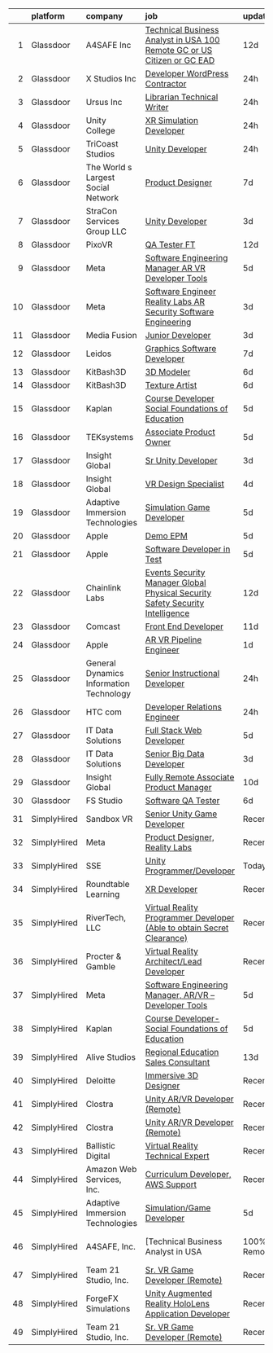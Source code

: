 

|    | platform    | company                                 | job                                                                                                                                                                                                                                                                                                                                                                                                                                                                                                                                                                                                                                                                                                                                                                                                                                                                                                                                                                                                                                                                                                                                                                                                                                                                                                                                                                                                                                                                                                       | update_time   | location           |
|---:|:------------|:----------------------------------------|:----------------------------------------------------------------------------------------------------------------------------------------------------------------------------------------------------------------------------------------------------------------------------------------------------------------------------------------------------------------------------------------------------------------------------------------------------------------------------------------------------------------------------------------------------------------------------------------------------------------------------------------------------------------------------------------------------------------------------------------------------------------------------------------------------------------------------------------------------------------------------------------------------------------------------------------------------------------------------------------------------------------------------------------------------------------------------------------------------------------------------------------------------------------------------------------------------------------------------------------------------------------------------------------------------------------------------------------------------------------------------------------------------------------------------------------------------------------------------------------------------------|:--------------|:-------------------|
|  1 | Glassdoor   | A4SAFE  Inc                             | [Technical Business Analyst in USA  100  Remote   GC or US Citizen or GC EAD](https://www.glassdoor.com/partner/jobListing.htm?pos=102&ao=1110586&s=58&guid=000001825d513a80ae38a354d2d9fbc8&src=GD_JOB_AD&t=SR&vt=w&ea=1&cs=1_6d767f30&cb=1659422981188&jobListingId=1008017367804&cpc=1160948BCBA38B5B&jrtk=3-0-1g9el2elqj4jf801-1g9el2em9g4ds800-4e729734204b6929--6NYlbfkN0Bzkuy17zoNwKMVjyusHhR7JNYo3SmelKzW8jp1Pa4Tk0S1mKZ-8FqdwqqGS5QzOSmhHWc95M_u__2mHa1wEqPq6uyFGQ2tA70JR41NEDhxdp4vo29-oZjl3DtDidIlmjefDTGDaHjY37ZOjWM5d30Ov0BLUL7i7906JPhEPHnMAkIERW1iyXZ5_1qtk24qwO6cE7fjVis2UApe_rHI2LryfXchbJlot1FslrbOZ1MtNN7t4gj_q0UFUHEXUcxwi6rv7n8qhIa1IOhxHGoiQLc_NQq4Q1BJRx2hcg5MGkI11hRaQiT5sZWfCXsIAD1XTCZskOCBD8_1No2mhEoRLSjWKeRTQ5_Z_GAFBGIAou8JeyIjyVRU0IFBtta1n9RJYiW1c_8eZpxI4STMLxBKP4BIkyK1cILgGNy_TcKv_sbhExZctvU1YB2g4UGCV7VT7_gzRkSp_kSY45c3p5bU4PaCX5RHbxCxbCgObyjQc6DRRUtkM7aI41IGaT1OTsaCH6BCVU8pqpdt8CVa4k_JjwhMvaHp-sItJE7hRff67anSOCAbYUbdeWT25hnIFhzgX68%3D)                                                                                                                                                                                                                                                                                                                                                                                                                                                                                                                      | 12d           | Remote             |
|  2 | Glassdoor   | X Studios  Inc                          | [Developer  WordPress  Contractor ](https://www.glassdoor.com/partner/jobListing.htm?pos=122&ao=1136043&s=58&guid=000001825d513a80ae38a354d2d9fbc8&src=GD_JOB_AD&t=SR&vt=w&ea=1&cs=1_72418a79&cb=1659422981194&jobListingId=1008045903419&jrtk=3-0-1g9el2elqj4jf801-1g9el2em9g4ds800-8bc794bbb0748584-)                                                                                                                                                                                                                                                                                                                                                                                                                                                                                                                                                                                                                                                                                                                                                                                                                                                                                                                                                                                                                                                                                                                                                                                                   | 24h           | Winter Park, FL    |
|  3 | Glassdoor   | Ursus  Inc                              | [Librarian Technical Writer](https://www.glassdoor.com/partner/jobListing.htm?pos=112&ao=1110586&s=58&guid=000001825d513a80ae38a354d2d9fbc8&src=GD_JOB_AD&t=SR&vt=w&ea=1&cs=1_ae5a9184&cb=1659422981189&jobListingId=1008044944407&cpc=334ABAF5D42DC775&jrtk=3-0-1g9el2elqj4jf801-1g9el2em9g4ds800-83b452aef06402e8--6NYlbfkN0CT8vBT9H5mqECx2dfLV_FONLPDKpIRssxVwtj05Tmm4rA5I0VNOPdM1oYsK66ov5qAZ0xrrCKxr-PSiKeqDuZZ3fzv2awHhKXwIjf3CPGqpOjp7zpg4qVC67oIrdNguA182wCncavh2A1WgxcWBEEM8SyEVxXe4uuy3GtF5hWFDyO5ryBBc4ErL3xR6haq7qhkqcqrWbSOcpSp-lQY5wMiuCoDixKrPstGn5sAjpZlwW0g3hb_odD-SmGiUGXaPsnYhezhSJPV0hyp7d1s9X-rF2-ZnR8WxHbvHFF2ThdM7wrkLHe98S8pfQqiWF3TnjcH-2idVD1qmZb0gkswqWu9gv8xqgzVGbb-z7kwtOUJQH04zjPgU5fPSfLNqn_pSuewbXvM-o03sBhwQCDBLGD2AEvKBQcxdP_4NRQ_7OpaRe7OpjMd17sgvRmnKrEFGD-rUtU3V0k--tscVr9OFgLOPqQ2TXUhCSp8omihRuYsJU2kg9GxmpGf3FIZnUJmlSOWuGzCJzjTReVgT83stBRi00RjYr0aP7leaGmG8q5OlJgdq1Z1dj7K05hHDo__OHX6r1INVMm8FuR2fuCdK4Cd-Yoqr8ge92hRP5LV6EbnizZF6FU2X6ouo0P-yDJ00INskUrHrAxFsnrzHjEGB8PUoAuSYx9b4Z3BqPbfDfmOdJ0VLJDAXJ36_1KdgwMF3TP10xsAgW-BDfIESShkPBpVwhezdn7BI4YR8Yb2VPFrGKG-nrE27_OyB-h_iZBqK-e9uZDKvEzZd4KElhuVbwN7ZoVmMoRG-nP9Q6Cw1oyNi29uv6MyrcnCyatrJZe92vfUCR4Fp4R7M5pgVGCBOawDxmU6XArYPFW4Nd1hDkLL0Ihg-xK-46Tqa1hwybF0J5JVTEpR4IklwUQJ9malPYSAFJXeZ_izZhM0RI_engvrK30mhKTe_9FQbRCSj_PwhuIt060D8jbCyjbo46UpsLV3s3FQVi2wqyR1CLacLPG8BYsTleeVPss1AREc2z5hGas%3D)                                                                                                       | 24h           | Redmond, WA        |
|  4 | Glassdoor   | Unity College                           | [XR Simulation Developer](https://www.glassdoor.com/partner/jobListing.htm?pos=130&ao=1136043&s=58&guid=000001825d513a80ae38a354d2d9fbc8&src=GD_JOB_AD&t=SR&vt=w&cs=1_297b4c2c&cb=1659422981195&jobListingId=1008045170781&jrtk=3-0-1g9el2elqj4jf801-1g9el2em9g4ds800-7e8d932c473e18f5-)                                                                                                                                                                                                                                                                                                                                                                                                                                                                                                                                                                                                                                                                                                                                                                                                                                                                                                                                                                                                                                                                                                                                                                                                                  | 24h           | New Gloucester, ME |
|  5 | Glassdoor   | TriCoast Studios                        | [Unity Developer](https://www.glassdoor.com/partner/jobListing.htm?pos=101&ao=1110586&s=58&guid=000001825d513a80ae38a354d2d9fbc8&src=GD_JOB_AD&t=SR&vt=w&ea=1&cs=1_89cef727&cb=1659422981188&jobListingId=1008045377097&cpc=C19BE7EA145E205E&jrtk=3-0-1g9el2elqj4jf801-1g9el2em9g4ds800-d1f9ce74ba5d6ae6--6NYlbfkN0C-v_v8Df6QEx-0KfC6ubbCSEAcD-3k69Ud1N9sqWpk4oaUEBIQcnypH-ZQoYQAWSwtQzaQ4APFVx8IMv68zsYh-Vq9Bw8-WTCByPmkGg6-0kz9zmCF9WP0j7w_Bj6c1BwGhna_7aQ6xU5Oo2_kkoppP_lT4uVGQYv36qCKjzMSjXGVint0sGpbpNklweBsNYkTQh0sw8C6-kWlcw__9TPftPK6gJ_o4JU-tIjGMFcrtRakkb76M_ZBsEDVJMTGOjEKvS5X_psTcJB1IuvUj3fLhJcjQjFANYbWgtyAAn3dS5zO8Dj5i_cCzgrgKa9ijAYtw2jJVReLEi4GmCKGs0PTN6KIoE4BU_ysvxZL0Nj_TJafqj14K3iE0vq_4Nleav4WTCBIs7fNJhdkjRZ2J4zdPom2AqkomxH26ap9OlWwG-Necu8_ItPUC37vikIXjzWvX8mVJQ25Q8JnfToJgCtrRGmUAo2hJcnRwvd0xAxlUQUYkieelyzsa0VOzxSXwrc%3D)                                                                                                                                                                                                                                                                                                                                                                                                                                                                                                                                                                                                                                                  | 24h           | Westminster, CA    |
|  6 | Glassdoor   | The World s Largest Social Network      | [Product Designer](https://www.glassdoor.com/partner/jobListing.htm?pos=110&ao=1110586&s=58&guid=000001825d513a80ae38a354d2d9fbc8&src=GD_JOB_AD&t=SR&vt=w&ea=1&cs=1_82dbc6aa&cb=1659422981189&jobListingId=1008029344286&cpc=451933188B21919D&jrtk=3-0-1g9el2elqj4jf801-1g9el2em9g4ds800-9038949e2b442817--6NYlbfkN0DSgjPPcnEdvoK3uuxfISLALE6pB1FR7YSHOr_tSg5_QGIhoz_2VqUepdcKLBLI_zT0NNf9qMDHy8U3JDrQpA59ZuLrOf4dCOabAlPdJThbn0idJRgoi3nAMvGzuK-IiTumMQNc6q0RpHt-2PUkvL5rFLaB3SvVYMJY5UWoLVAIzs_H03jbNn14Uq-vchMI2LBuwy-C8n_4JXX7v2RxIxIPpfuz1ogLmiyGcYGuUgZ_AXDXwgZTDKwMmah077hEDaTmRdWwsctzQTfniU5L0V9UOyzI0QauC_InnG1pf4uDe2xe5Brz15scFuhHmMIpNjtXflGGQFpYZ-j6GBrGSCYuFad2ypceN7WhaEKQlKAhSWWXg5_m6FEs4V4uE7HhthSBzoCfrvy-haLO-sCk3N7BBDVHjV7De9hKsyVo8Ze_f80s40V5wJbW0BQw8WRiOwL3i3TS7r9-RoFfN2Qz9WlZXKMTdIFAV69Lkru53D-_fJsDFkzCU2N7A8ICZynsUTxt0lCbp_YXDsoLj4XlJ2jx-yA4SzHmtNG5NotJMFm_KJFnBKr7PKPy38-WmFvws1-ZfMXEabSQDXO3fhpbVVB5)                                                                                                                                                                                                                                                                                                                                                                                                                                                                                                                                                               | 7d            | New York, NY       |
|  7 | Glassdoor   | StraCon Services Group  LLC             | [Unity Developer](https://www.glassdoor.com/partner/jobListing.htm?pos=128&ao=1136043&s=58&guid=000001825d513a80ae38a354d2d9fbc8&src=GD_JOB_AD&t=SR&vt=w&ea=1&cs=1_000b4439&cb=1659422981195&jobListingId=1008038469136&jrtk=3-0-1g9el2elqj4jf801-1g9el2em9g4ds800-7134acc55a798616-)                                                                                                                                                                                                                                                                                                                                                                                                                                                                                                                                                                                                                                                                                                                                                                                                                                                                                                                                                                                                                                                                                                                                                                                                                     | 3d            | Orlando, FL        |
|  8 | Glassdoor   | PixoVR                                  | [QA Tester  FT ](https://www.glassdoor.com/partner/jobListing.htm?pos=121&ao=1136043&s=58&guid=000001825d513a80ae38a354d2d9fbc8&src=GD_JOB_AD&t=SR&vt=w&ea=1&cs=1_a09b0d53&cb=1659422981190&jobListingId=1008017269943&jrtk=3-0-1g9el2elqj4jf801-1g9el2em9g4ds800-5dcf3cc7dc0a290a-)                                                                                                                                                                                                                                                                                                                                                                                                                                                                                                                                                                                                                                                                                                                                                                                                                                                                                                                                                                                                                                                                                                                                                                                                                      | 12d           | Remote             |
|  9 | Glassdoor   | Meta                                    | [Software Engineering Manager  AR VR   Developer Tools](https://www.glassdoor.com/partner/jobListing.htm?pos=105&ao=1110586&s=58&guid=000001825d513a80ae38a354d2d9fbc8&src=GD_JOB_AD&t=SR&vt=w&cs=1_104927b6&cb=1659422981188&jobListingId=1008033314231&cpc=56C4EA4A1A191A49&jrtk=3-0-1g9el2elqj4jf801-1g9el2em9g4ds800-2b621683bd873ed9--6NYlbfkN0DYl4UJW4r1Vl7FEn6T9F-rD9lpC-0oMJVSiWjK_MGUd8e8cHXcpv6KPyjLHZEfqkU7WcSZuXbmZfIUhhQ_HFC5L9AvTXuL3VHBavrUq3c4Mw-5YietqrUjyiCjTMKXU0rAyjymil50WMpzrjIuTkp2EReeXYNeQBhc0YOnDi-DVMWBl_Z0NF7SoX3QJwYOsgiK4dk__AXSgLB8JYaxc_1yzAJ0vSa54Z5clvJ-0Y-1XyMMbZmhLTToUXY701uErE0qnYXnAXKoxsIEc92Ac9my-9wVaMyShMFIPXICczuAgOaljgU4wwtyTnrxYDteh8K_hbFgNNbJs1clzLTuOccblN-rdXXsXkR_ZuqDyoHtmski7Wvm5O1-lqlhPRBmuHkbQn1zJiid6BI0_p1mVo7I6krLNDGLPsRTdmUsUlamtC3MkK6V_MLNIi9_h5bRL0M6esd6onbZYTehTVPtEWgxJCsNWrVr7YiuaLF3grBz6WiOxood_T1Q971JVajpNEla9RJDcRatQqoa9NAXCOjF38fIxnwbu9PF1a5bITrQpmyPQgaHb3LwcViImzWCUW-NLKqI96c9S5S7UUyG6PHIfbGGr6XHqGk8jYsB-D4A5z_WMSsQGtiNuAgv2C_tBZanfRrM8_v42OKZQujSPsBTe3MREAq74mIH04Avji5afFdJCWY3YihzRnNrCHIejM-d7m2ULE-XJ_zRlYbLGhm77l_9oILt6CW-Uv6AE1uxGiekm-npf8tMqqJMmjs-nb8SmkT_N8Lh5UToHPfcl6Ir_vc75fleAoKGD6nXQQaTBsmyfZ1yH4nJzOiDVGduhKxik4644UjL2xNJfWacFI4_clrvKI6fn2A8vf6mbNhBZzu4-xUOyJDs_Ic7LytPp7UHcV8l1gUWqPRYfBAEDnl9mk9HlIH_3DpRpFUPduF23q0h-EYCvBOaLV6teg1BrjXaehCfVK80rerrP4YV83veqdyuLFiM3c-JixhoGfcXT8jvPMLq_JN9PmBjhm1PpnaIqUy84ulVPxhQgULp1A0PQcgYqRGRaMs%3D)                                                 | 5d            | Remote             |
| 10 | Glassdoor   | Meta                                    | [Software Engineer   Reality Labs AR Security Software Engineering](https://www.glassdoor.com/partner/jobListing.htm?pos=107&ao=1110586&s=58&guid=000001825d513a80ae38a354d2d9fbc8&src=GD_JOB_AD&t=SR&vt=w&cs=1_d14dbcaf&cb=1659422981188&jobListingId=1008037968673&cpc=B101C867B3EF2D75&jrtk=3-0-1g9el2elqj4jf801-1g9el2em9g4ds800-0c09347715e5330c--6NYlbfkN0DYl4UJW4r1Vl7FEn6T9F-rD9lpC-0oMJVSiWjK_MGUd8e8cHXcpv6KPyjLHZEfqkVNcN4aHq25hTxzSYJqWpV0VbtzJ3WuIlgHN5RrJQ8TJ7rOROmplKxQSTJ2LTKPuIxiEJ7xH9RJeNIOr7CMcAGx4sJHOJOuT0NC3L5e30CmMEdFrCmLvgSq0H0NUwfrt2gF1g1pI0rxTjBOQwFZuwAnZWdyNOd2ADkbMHgTJpCtUzRz4fc4ZY5EZ4GEapnvSTEDH-Cyrhr5l-7hJhMsfAiDOaJlS6pON25c13BBdwoXHUIqBTwzOh1Q9540mWe1f6X7hSahqpNM--EqPG0TTzbmHcsLKJi8NfZ6sGjPouvlIO_WqK288lF1-YAmwmteL5ULlYBcHat0oXBYmxExmBUh8zTTxb0WNfDyEdNm_x7qZa0Wu2odVTv-dDSwQs2HBIPeFwXZ7npHsOOZRzmrbHtjAdtDeJ48_PDf6IEZCf0WrtfhdV7LJ9e3-vWKl40JVfizybTpPfYL30rujjDa8MIhY3vOz2S2pFLS26hD84HDjxIivUpYZ6Xkn63-1xDdhtkliyfVhCd8Rre5058dQoullo3eh-6_6faNSd0Ej8xatzly_EE_sZXsv3LnjDMKWJ3KbQnriJu12RB8FYnUV47rLjsb-L3tsecHSxNNLReH2xKeXgislaIIWefGP46X4mPncEC3YrqD4lgOk9zHtcjU_KGrK7nl-qTsVG503iA2zltIwl-wzjR-dPRIdIa-8LbYkBm6XoTkB7HSQG2hlR-96MyOKzkvfbiYGNuSzdItJJUkRm7JByEVKEkkLSYlWjZgMWzgw5UU0c1v7L3JTO1LIO02XReGWeUMa0irEbCSV-A_kNLidzqxZ-LFeh27umocXUvLwUvGj2dGd4T2Y1Poep3pAnzHtM0sb1CsSr3VqvSVAu5AInLIQTGVPyQlsmMz-42KX8VbqGtU-CM3f2iC-uxGn2kwjG4BeZ5wspIM7VMSWOuMh6T4i23kzdd1STw%3D)                                                                     | 3d            | Seattle, WA        |
| 11 | Glassdoor   | Media Fusion                            | [Junior Developer](https://www.glassdoor.com/partner/jobListing.htm?pos=115&ao=1136043&s=58&guid=000001825d513a80ae38a354d2d9fbc8&src=GD_JOB_AD&t=SR&vt=w&cs=1_e4a2dcb7&cb=1659422981189&jobListingId=1008039143147&jrtk=3-0-1g9el2elqj4jf801-1g9el2em9g4ds800-c19c19860d859311-)                                                                                                                                                                                                                                                                                                                                                                                                                                                                                                                                                                                                                                                                                                                                                                                                                                                                                                                                                                                                                                                                                                                                                                                                                         | 3d            | Huntsville, AL     |
| 12 | Glassdoor   | Leidos                                  | [Graphics Software Developer](https://www.glassdoor.com/partner/jobListing.htm?pos=104&ao=1110586&s=58&guid=000001825d513a80ae38a354d2d9fbc8&src=GD_JOB_AD&t=SR&vt=w&cs=1_42c69385&cb=1659422981188&jobListingId=1008027833913&cpc=82B3195DA92CAF92&jrtk=3-0-1g9el2elqj4jf801-1g9el2em9g4ds800-48feed5ef6027a99--6NYlbfkN0CZUO70VSdYKA8PR3jfrSh5ljhqJhfDt0PzQCMubt8cRihWbmqO_-Ccw6DGinMZCyK9iFGF2m3zQXYSVf3gj5u22JEE2fhBMmrn5Farml-K2TjGaiCGyM5ixBpuQ3sT9Ft9XVUQjS6XlIheo2Etwxsz0_Kx1THjwjCAp6ii9gKe-5AM0621LKWBcmp9vmx4V8ZpTxnk0_E4FFqP4vw4fyM961iLsFu7WZdyjxJJgD51PykTtsk3sdJxxRw-Fj6UZEORFRWyrTqxQu9xxP6wDlia8uzx7r7buk66SumHyG7jNGTW25m52zykVMOZih8KRVqSihZwP23pnL78jnJmFcgcaEyMGNDNUg2eACm_eN_Jx0k5FSAujVjRIW_E9a18BZLzyokN3Y5GPM7uelV0LzixSYPxnhAtiFqjZHUw4h2TOVTw1y8Bhw37ZYC5vB5GxHCihGePJNdKIj-W0OU7SdNHf_LqOsVbkIEpH5QHpf5JFMxAsHAMDrL2i959ZwnsEWiGAyiIGr3DDPQc6nIYRuHzn0Z01mU-tGLkKeqf9mhw28QWMJ7gMTf4QIFQ5YqwJGAEAMeird81sXq326_Pnogz4UwLCzdWLzDrAvaNSnVXAuJIiWR1Dxmu)                                                                                                                                                                                                                                                                                                                                                                                                                                                                                                                         | 7d            | Bethesda, MD       |
| 13 | Glassdoor   | KitBash3D                               | [3D Modeler](https://www.glassdoor.com/partner/jobListing.htm?pos=117&ao=1136043&s=58&guid=000001825d513a80ae38a354d2d9fbc8&src=GD_JOB_AD&t=SR&vt=w&ea=1&cs=1_21a71835&cb=1659422981190&jobListingId=1008031974256&jrtk=3-0-1g9el2elqj4jf801-1g9el2em9g4ds800-52dbfb2fe48990f3-)                                                                                                                                                                                                                                                                                                                                                                                                                                                                                                                                                                                                                                                                                                                                                                                                                                                                                                                                                                                                                                                                                                                                                                                                                          | 6d            | Remote             |
| 14 | Glassdoor   | KitBash3D                               | [Texture Artist](https://www.glassdoor.com/partner/jobListing.htm?pos=120&ao=1136043&s=58&guid=000001825d513a80ae38a354d2d9fbc8&src=GD_JOB_AD&t=SR&vt=w&ea=1&cs=1_74e2cea3&cb=1659422981190&jobListingId=1008031970276&jrtk=3-0-1g9el2elqj4jf801-1g9el2em9g4ds800-d8862ebacd634d68-)                                                                                                                                                                                                                                                                                                                                                                                                                                                                                                                                                                                                                                                                                                                                                                                                                                                                                                                                                                                                                                                                                                                                                                                                                      | 6d            | Remote             |
| 15 | Glassdoor   | Kaplan                                  | [Course Developer  Social Foundations of Education](https://www.glassdoor.com/partner/jobListing.htm?pos=118&ao=1136043&s=58&guid=000001825d513a80ae38a354d2d9fbc8&src=GD_JOB_AD&t=SR&vt=w&ea=1&cs=1_659f25b7&cb=1659422981190&jobListingId=1008032995009&jrtk=3-0-1g9el2elqj4jf801-1g9el2em9g4ds800-c6080bd60cb4adfe-)                                                                                                                                                                                                                                                                                                                                                                                                                                                                                                                                                                                                                                                                                                                                                                                                                                                                                                                                                                                                                                                                                                                                                                                   | 5d            | Remote             |
| 16 | Glassdoor   | TEKsystems                              | [Associate Product Owner](https://www.glassdoor.com/partner/jobListing.htm?pos=113&ao=1110586&s=58&guid=000001825d513a80ae38a354d2d9fbc8&src=GD_JOB_AD&t=SR&vt=w&cs=1_acee98e7&cb=1659422981189&jobListingId=1008032487080&cpc=654405A9B1E0A9F5&jrtk=3-0-1g9el2elqj4jf801-1g9el2em9g4ds800-a55489f538c5820a--6NYlbfkN0AuKz8EBO1xHDEL7V2YF9xF3dC_I9B9i-Zw2Jh8clPMK9BxhHDJszxSyW718EipT5MRb1RPreu3BMepAQHA6vQyt1XpZbiBov7clswVV1lKmYoFbWZn2kAxSjmx40CgiJy2SV_JM8L7_IL3EsY5jqs66t7oBhdkBprE5mjkVAXBa6wRnZbFZQ_UZnquo6j5gcj9agwvDRE8kWAoiE_WXRY3F1y37QJceeMnrtYYylLeWvxj_ZQpnmXOkn1k-ZHQl1-qBSv8jdylrg7xfCqSFnZtKf6ULZz7-OWDppR4pei4LCsFGblA4B798FUuAUM19x5Aq8rO4AYVniMjOA7_j-1Ea524pbqoPza9ge98lOssQz7c36zGxH3qc3ip7CyqwbXzPclgr16rH03UwOB6RzX_Ga4NpEylvYGsIq6eQ0N9EL47wiUmSvymgVL_-Szgl3XF57QpazGYg1alz-sh2oMS-hanJ1BsHbgF4PS88B_ap1SH8oWYlhdbPl_Y53seUEJ4LyheFI6qEO2So6Hh9vKtA72fGDImN7SXQVUKXASnPKWDlzyrxVWoy2URrxQp2PPfGBz79bvshJ0EfhNMwTlznm1ooEmB2tVeN__yAD14yz0Blg_T-6oZDPes2231S3BrnJ3PtMtklFe2VHZOJMHI9PJAq8GDiu9XA_S_yjzv_QOf6RQrtlSF8PtUPJDf-FlFApo5IWMpqIvzKoG0gt88nxgATDu-jxA1qRVGqGvKL2NmkFv3HLEScVm_MVovC_dh6bv-SnHgLYRCBsM8eEezFMaKt-2GagX8cA2wHhb5vifPbPY60psgDSK1Gp5Mr3SK5gu2f-PNqRQI3cN2_Z8nlrS5rdHVojtQJCnsoJuo5Gs62nh8r2K5OVQ_5bwj5ZM5DntClBU_9Fsnx7wrnTer__lDlXjkf6nlOClFVNu_6fkR5xtBUoZMnSCTtwGes0E%3D)                                                                                                                                                                               | 5d            | Tampa, FL          |
| 17 | Glassdoor   | Insight Global                          | [Sr  Unity Developer](https://www.glassdoor.com/partner/jobListing.htm?pos=111&ao=1110586&s=58&guid=000001825d513a80ae38a354d2d9fbc8&src=GD_JOB_AD&t=SR&vt=w&cs=1_96063a0b&cb=1659422981189&jobListingId=1008038278685&cpc=F41FEAB56D215062&jrtk=3-0-1g9el2elqj4jf801-1g9el2em9g4ds800-e19aa6b1c1b417fa--6NYlbfkN0BKkHZu3wF05EeDimN_p6sYpKCMArvwa95YdH7UpkaBCqc7l59Erwqcl-ZxWPl_M-nMFrIrP2HCqaSz8OJtbndy3ElnA6s2NjEZrg5NfOJACGd3KfWXulvqsyNY-KeSEd65AOfi0YfAvLuYoYQhDVkeXir-2GY0vJJvgUfToR9cNfEZqlDnNJS2sISfi1hzCkJ7aOhWLYbP5_qE4cNaPfk4oi7NfK1xI-6iy0T-fYVbLhDYq2sI2RyqjJH80mlNpJZGWDLf0V6_2k317ay6TISj1Ktxm-O5INDOxUOIEEruqoPEy_60chlnX-FMDwOkr3BEvRIwEs5aO1Lt_wMFXFBD2CLOxqiYshHd1-6LHJGVGPPVuPcPgblJz2hK12z3xS4-qOkHWWYL9aZnQnBnKZXdFxE4ODh9VpvwhwXuBgXGyB4E8Zk1dV23UVfo0QobwuzedspGBVpiIZVUtmcOAd125fPp_U03Zkc%3D)                                                                                                                                                                                                                                                                                                                                                                                                                                                                                                                                                                                                                                                                                   | 3d            | Cleveland, OH      |
| 18 | Glassdoor   | Insight Global                          | [VR Design Specialist](https://www.glassdoor.com/partner/jobListing.htm?pos=114&ao=1110586&s=58&guid=000001825d513a80ae38a354d2d9fbc8&src=GD_JOB_AD&t=SR&vt=w&cs=1_5ee298a9&cb=1659422981189&jobListingId=1008035772559&cpc=2CAED5C921A5F994&jrtk=3-0-1g9el2elqj4jf801-1g9el2em9g4ds800-1f523f20e267ad53--6NYlbfkN0BKkHZu3wF05EeDimN_p6sYpKCMArvwa95YdH7UpkaBCqc7l59ErwqcW1X0QHlaD0_NXj71vWTBEE88Jl1PBep6NzOXN4_Xl_0kC9xFjc1ZsfeFkzzC8yE5Lm4j_bfyQ3Dkn5rsPpL0pK2IXuXRLlPSD2dwTDaxjbtfKZAMtnpk6SzKXPno-u9IgRw3SC5WrruFKwo7BzLMg2akMqct1VZSdotuhtNqf-pecHBf68B2v89KCGqmr-HFEneLFtmyqnoBidf0WXdw7xSCwdfXheRBbkNoUqeuYaH7vdVH_pZkvAsoIXQal2wRml0NaZvaq8mNroLW-OAZ29ZnIGlknU7GLKHEFc6dMOWw4weqbK9Pyq6wbv_lOndH5oUxVVCPzneVR0AyXK0gAjcyvYpcQtXApxopYNSm5LjK2fDp9N3lmn4NbQzNdH-dSnxdJQ1vRHdXXbC5Hv8ajE_fQ29HIMeL1JQx1n8U1QBBrFfBL3ccTA%3D%3D)                                                                                                                                                                                                                                                                                                                                                                                                                                                                                                                                                                                                                                                                    | 4d            | Gladstone, NJ      |
| 19 | Glassdoor   | Adaptive Immersion Technologies         | [Simulation Game Developer](https://www.glassdoor.com/partner/jobListing.htm?pos=116&ao=1136043&s=58&guid=000001825d513a80ae38a354d2d9fbc8&src=GD_JOB_AD&t=SR&vt=w&ea=1&cs=1_37b189fb&cb=1659422981190&jobListingId=1008033134992&jrtk=3-0-1g9el2elqj4jf801-1g9el2em9g4ds800-8696b9e614df0506-)                                                                                                                                                                                                                                                                                                                                                                                                                                                                                                                                                                                                                                                                                                                                                                                                                                                                                                                                                                                                                                                                                                                                                                                                           | 5d            | Remote             |
| 20 | Glassdoor   | Apple                                   | [Demo EPM](https://www.glassdoor.com/partner/jobListing.htm?pos=126&ao=1136043&s=58&guid=000001825d513a80ae38a354d2d9fbc8&src=GD_JOB_AD&t=SR&vt=w&cs=1_62e8fb77&cb=1659422981195&jobListingId=1008032728931&jrtk=3-0-1g9el2elqj4jf801-1g9el2em9g4ds800-80703f002ebd11d8-)                                                                                                                                                                                                                                                                                                                                                                                                                                                                                                                                                                                                                                                                                                                                                                                                                                                                                                                                                                                                                                                                                                                                                                                                                                 | 5d            | Los Angeles, CA    |
| 21 | Glassdoor   | Apple                                   | [Software Developer in Test](https://www.glassdoor.com/partner/jobListing.htm?pos=103&ao=1110586&s=58&guid=000001825d513a80ae38a354d2d9fbc8&src=GD_JOB_AD&t=SR&vt=w&cs=1_b730779c&cb=1659422981188&jobListingId=1008034378637&cpc=2CAED5C921A5F994&jrtk=3-0-1g9el2elqj4jf801-1g9el2em9g4ds800-2cf6c8780da64479--6NYlbfkN0BvKrLyj5gPmtZO9T8euul8TCxuuKNOtzRJOomxnwSEodTz2Bc-sPZlbtkML8D-m4pJ3pgl7pUc194n20pf62cL8wFuh5pcduFE9XGm72tASPzQTilL8HJgpIvbdD4nK83G96VsNA5Lawc4IR9A6r_m-u-zDmJLv95WQgV2AbBs1OKlaU0i6OYzWBfBISD1Kqs3MvxjGwsLaKcyQMCZuiKfDrHXULRkqBCexMId8jAozQcA9d52h3uTeA5M1SwBl34p4hZCCOX222bKLhIJGo3JFUWN-rzeAHWvn2Jq4ZZ921gzRgxR5pxL1aumQpUxfL5p5vGQCiruPEvhR2WG5kjt687c9H4fh57_JIbIGhOyNOm-405qxhse22fSYSV-WnIMbUBdFO-1_rwbVXj9qjYh8Xkzz_lU9Y1WI2nHdxqIItmYYSMAocKAwbCzIaYSA2Q5xo91QbeVElPkRbyA9CV4tvgIElJ_3RWkK32d9BY-C0Ff0YBjIVbcxHzFfiY2GdGCGz-PjHq3iq-HH7_dwdKhBBD4THxCSUE2q6fDJZd993uZuKwBQuE0WhlRFY82pBSWhOIsom42_GSAwNPVr06AKDuHVXeo2IRNxmJqlGWcuK_pU6TsQ84LqQli1OIDwmEz4rCCXUKzT01EgIMdPXbuK1YMxWonIXC4BnwUxsKWK-zyeKTMKIS3G_q_7lwUYUagtHFSyjPlz7m-1sYpto-oxC7IVTpJXtC1qS34i0yFhJToYaFyPkTU4hBdj44DojqcpSMhgIz5GixeszDcmiNO2rzjMLig-rDqQgWYJCHCfe3z6dyK5XwFEbRLt8cUq0eaOd8GrwuDA3nSchHaElyCWze6OtVsZoMcwWVaE7Ab4ddBljkAAMUoBWspuEnYtOMO50L7nTQOAameMmvZnO1ro80aM3QRQuE-btvLzUV_nkk6U356SYB0snrrPk5Kh7r1OBKqOx8Ayw%3D%3D)                                                                                                                                                              | 5d            | Boulder, CO        |
| 22 | Glassdoor   | Chainlink Labs                          | [Events Security Manager  Global Physical Security   Safety  Security Intelligence ](https://www.glassdoor.com/partner/jobListing.htm?pos=127&ao=1136043&s=58&guid=000001825d513a80ae38a354d2d9fbc8&src=GD_JOB_AD&t=SR&vt=w&cs=1_bb1871a4&cb=1659422981195&jobListingId=1008017553537&jrtk=3-0-1g9el2elqj4jf801-1g9el2em9g4ds800-c1c9fe140a1491d2-)                                                                                                                                                                                                                                                                                                                                                                                                                                                                                                                                                                                                                                                                                                                                                                                                                                                                                                                                                                                                                                                                                                                                                       | 12d           | Remote             |
| 23 | Glassdoor   | Comcast                                 | [Front End Developer](https://www.glassdoor.com/partner/jobListing.htm?pos=106&ao=1110586&s=58&guid=000001825d513a80ae38a354d2d9fbc8&src=GD_JOB_AD&t=SR&vt=w&cs=1_441ba9a0&cb=1659422981188&jobListingId=1008021147021&cpc=C891152315FA1AD8&jrtk=3-0-1g9el2elqj4jf801-1g9el2em9g4ds800-a67970093ed42cf6--6NYlbfkN0Cj-KmZPsf9w80C8b1WzNVrlanjD2SXJjxuCbUWHsXPZlTAgGmdtIUzoKTi6fK6Wvbkrdpbd2C0H43IzCI6_QohzRn4p3_uIekYH9RzZrBYhIc9KC5j6DSAsk5C8NpgtPWmZhXRKBiKip_OQVzIdZrULOMJWClSr8at_lKYF7x_EzamZ6eZ6ECaLvHK5TUMkSwF9PNUPjz8fFl5WvPrDWxVxBiRzTgWhUsfYH6jBdKAC-4ZwW0ZUnYoqdxuYnsmyH9b59g5nWv-O4LT1IElolQ7t8_dlJrVNMWO8lajc5Dc0LgNu5Fo85kbbwRtzBjp4vp6Ak8bdZu2aPsKlc2fcNbbOf0BsFBv7WRVvj2F46zXBZT2YXqVRXBJSMvGQTCTUA89qp-0d02XjAthgYh4wFcEfULbr7Ps5K2xCIQc_CVp82N8RlqxkTnbniULsZg39Yp0VebWtut7T8CaWOmCUYu9iU133Q-OWP71NL_ROrW2oQuer07rgsZbyERevhFcf5pqhBAwVW--b2sJL3Q2jjqVEUOxxr_uGGl9SHlX_VHLAV5Wvs4cb8PuL7P4m9t_zsVYFpE14247NTOoEQyu5bMzMPRNqlOtuz4s4dv42onfsnIPWy4VsZ6ti3R_qdm8wK68ZHfTQYnYUoTrji1OHomyBswFqG4WsmKCitbTG7ZZpmF4VbPymZDDZNivBzMCQNwWowpbXqimVPL4LrTBrTcDCX243yTrH_JvBSPNv7Nkn4X7KAR8kSquk26ZUGRwA9qdUkwMjDsraDA9hcd2zAVg0IqJimrhQpSYLajTV5x5rBDhBUhVhBK_a1RSFH42XFaiTBquCcUpnlkqfwmA2YtcpgkU5L0GYo0D-UrIHeqe4RFwJ1aRaYaBUT-G4dIPYg3II5RkcwtoRq5XB3PKzueZ1hWflFAeXjJ19GL485iMcbbK2-i1hlzmnJZb_7fiKh8VmD7G4y4-vjNbjVmm6w63e3tyoReIPuhYnek6Q9m96JWc3nt7FV2io38I-a9A7dYG2v3L4R7vOCftY6jOFLhuWGRwIGNFRYet--DCJFjcKrRtkhx0cYV6onfd4uOrIJG-yHmq0nealmqOUf0WSEDP6a6d8bReC8sq576zdgjbUdQADV3bnAjN) | 11d           | Philadelphia, PA   |
| 24 | Glassdoor   | Apple                                   | [AR VR Pipeline Engineer](https://www.glassdoor.com/partner/jobListing.htm?pos=108&ao=1110586&s=58&guid=000001825d513a80ae38a354d2d9fbc8&src=GD_JOB_AD&t=SR&vt=w&cs=1_6b5b1513&cb=1659422981188&jobListingId=1008040017122&cpc=2CAED5C921A5F994&jrtk=3-0-1g9el2elqj4jf801-1g9el2em9g4ds800-054e8e7bebb45bcd--6NYlbfkN0BvKrLyj5gPmtZO9T8euul8TCxuuKNOtzRJOomxnwSEodTz2Bc-sPZlbtkML8D-m4rTNVH_7ocFf144b-9gEU9V3QpKZYWxBqBkOExgeT6kehoQq7vNywl3vGwNTYDkr4FcrLTLLBkKNBNmAKmD0h-8EnIbW1ksk8z33KShovhz9lbggqPXtYka16naQkFBgek2TROB_jYiC3E7uFdTQoDbtX6vaiNX2ZPP_B-GkfELkiyI3Vet1H9FTUzCb0VzVHqxoPW-d7d9XkHTPjj0ay0VYMK9FhOyEWoZnT0vXS6Zdy__le9s9PK5EVaMROWSXKSUPJ_VhtcvttROqfGbvA32-gg3BaiUxzqT1EiT1cCbQ-OdR2Jpp7xZSwmcPa9G_1WwfOGQviy5sc_PFDbmdrppI-5p0eKOU2sMdsE_7voT42LUJM41H9j_pF8G_NIqFulqcSF49X6XCUq6du0zfPYo1egDcYR3sEwvcOxux4xan1IF1k756JnRW031qUgQqxnJmCTDSHO0keTX5GQ7QfouUJX-FVKVrXNzkQG_pz1hhH-JugEf89OROfkhsUAc9ECx3IF3wCZd6H1cvgilxvJpyS1dLKMsyVtP1OgOtIOPwFWYkSqQzjeliOz8jFhKDASzGG5iZ_9V-uyuHy3unmx_a4mMo7q9tcROW8BsG_lcLC8IADCdFV-OLK7QMK4mnVOIN9ZaYdtzINRRzF3vw6Nu27PDAoeFizL1ynJmE1HK9ANyO4hTenY-NeRrM0i-XjPH52TYEfkB2E7mzYv6hAh2_gJiE2YQBtEq4Dq8EQVBYr_BxjAPQETVJ0daM5rIMTSzX2RbBh7b7RhPVLfB-VAd3WvvIKseRdnYMqh39dNJkX0fxiijGfsEJ6xVNpvQVivzvtZoEtobMwwVpvvuYxF7j_0VZDyoxOI4Jr3LkW3osvWnjUSxmdIc6wfthe_1iOGYAx-t_C1VfQ%3D%3D)                                                                                                                                                                 | 1d            | Boulder, CO        |
| 25 | Glassdoor   | General Dynamics Information Technology | [Senior Instructional Developer](https://www.glassdoor.com/partner/jobListing.htm?pos=129&ao=1136043&s=58&guid=000001825d513a80ae38a354d2d9fbc8&src=GD_JOB_AD&t=SR&vt=w&cs=1_d23c2a64&cb=1659422981195&jobListingId=1008044877540&jrtk=3-0-1g9el2elqj4jf801-1g9el2em9g4ds800-d863319e1216ed28-)                                                                                                                                                                                                                                                                                                                                                                                                                                                                                                                                                                                                                                                                                                                                                                                                                                                                                                                                                                                                                                                                                                                                                                                                           | 24h           | Remote             |
| 26 | Glassdoor   | HTC com                                 | [Developer Relations Engineer](https://www.glassdoor.com/partner/jobListing.htm?pos=125&ao=1136043&s=58&guid=000001825d513a80ae38a354d2d9fbc8&src=GD_JOB_AD&t=SR&vt=w&ea=1&cs=1_6d071e88&cb=1659422981194&jobListingId=1008045543239&jrtk=3-0-1g9el2elqj4jf801-1g9el2em9g4ds800-291d5807ed225d50-)                                                                                                                                                                                                                                                                                                                                                                                                                                                                                                                                                                                                                                                                                                                                                                                                                                                                                                                                                                                                                                                                                                                                                                                                        | 24h           | Remote             |
| 27 | Glassdoor   | IT Data Solutions                       | [Full Stack Web Developer](https://www.glassdoor.com/partner/jobListing.htm?pos=123&ao=1136043&s=58&guid=000001825d513a80ae38a354d2d9fbc8&src=GD_JOB_AD&t=SR&vt=w&cs=1_5a8f13dc&cb=1659422981194&jobListingId=1008034187758&jrtk=3-0-1g9el2elqj4jf801-1g9el2em9g4ds800-336b6235a3a68eb3-)                                                                                                                                                                                                                                                                                                                                                                                                                                                                                                                                                                                                                                                                                                                                                                                                                                                                                                                                                                                                                                                                                                                                                                                                                 | 5d            | Remote             |
| 28 | Glassdoor   | IT Data Solutions                       | [Senior Big Data Developer](https://www.glassdoor.com/partner/jobListing.htm?pos=124&ao=1136043&s=58&guid=000001825d513a80ae38a354d2d9fbc8&src=GD_JOB_AD&t=SR&vt=w&cs=1_35e6dc27&cb=1659422981194&jobListingId=1008038434078&jrtk=3-0-1g9el2elqj4jf801-1g9el2em9g4ds800-83ec1623fc7e7619-)                                                                                                                                                                                                                                                                                                                                                                                                                                                                                                                                                                                                                                                                                                                                                                                                                                                                                                                                                                                                                                                                                                                                                                                                                | 3d            | Remote             |
| 29 | Glassdoor   | Insight Global                          | [Fully Remote Associate Product Manager](https://www.glassdoor.com/partner/jobListing.htm?pos=109&ao=1110586&s=58&guid=000001825d513a80ae38a354d2d9fbc8&src=GD_JOB_AD&t=SR&vt=w&ea=1&cs=1_847ad9b8&cb=1659422981189&jobListingId=1008023392156&cpc=2CAED5C921A5F994&jrtk=3-0-1g9el2elqj4jf801-1g9el2em9g4ds800-7355886ae8b88959--6NYlbfkN0BKkHZu3wF05EeDimN_p6sYpKCMArvwa95YdH7UpkaBCobj99dZAfyuOw_pJhN_7TGQYR325BNPyDYsZBdNgOrXFSvqNRxKerAgAsxKE4CFWWKq_MXcrGD-M52KSz8AN-LdRWXmhADy1WUaQFA0eg_V-8GS9eWJ0Be_s4QnEch14VedCZ4mRCOjVA0jWHIe6T1RG8iB6pbFup5KQ0yGPCtXHa03xeYryTH_0YtDlXirkRGOVfVNeaXn_kOR6dInAQLSYqfpvaCt3auLcUN9V0Jz8QZSgL-0Lmzo5x1dbZG_4OPypWULYnqTExv7ZwUNRqh7a8lkOhlaHMzhFPdNjjoQidqDFrOw10rj7vWFqIEbY2DCIPB4ED-oxvAk3iqsaGIV4SS_pDb1nhdiqS8Jm8a0iGbja5tO0jxubbyR_yqKkftaFxDL7IE1ODml7n17MC_O0QQN5pxk1TMTvTmC5lTwGWtMY4ciIhPmLCYo8PJfXwaKBPea_ebEjok5AwfMiXoTx5APt85NOKhTzNfM1mkSHBPKLrPBA0c%3D)                                                                                                                                                                                                                                                                                                                                                                                                                                                                                                                                                                                           | 10d           | Remote             |
| 30 | Glassdoor   | FS Studio                               | [Software QA Tester](https://www.glassdoor.com/partner/jobListing.htm?pos=119&ao=1136043&s=58&guid=000001825d513a80ae38a354d2d9fbc8&src=GD_JOB_AD&t=SR&vt=w&cs=1_cd07e2ce&cb=1659422981190&jobListingId=1008032260231&jrtk=3-0-1g9el2elqj4jf801-1g9el2em9g4ds800-6b42f56fa9a2d565-)                                                                                                                                                                                                                                                                                                                                                                                                                                                                                                                                                                                                                                                                                                                                                                                                                                                                                                                                                                                                                                                                                                                                                                                                                       | 6d            | Remote             |
| 31 | SimplyHired | Sandbox VR                              | [Senior Unity Game Developer](https://www.simplyhired.com/job/l7ZG3GkN6CdrlXN4PozYI3n1a-0QvqRgKNsTCfGGkIdhE9tSHo-jLQ?q=virtual+reality+developer)                                                                                                                                                                                                                                                                                                                                                                                                                                                                                                                                                                                                                                                                                                                                                                                                                                                                                                                                                                                                                                                                                                                                                                                                                                                                                                                                                         | Recently      | Remote             |
| 32 | SimplyHired | Meta                                    | [Product Designer, Reality Labs](https://www.simplyhired.com/job/kyip88mpgQ0Tba0dBkiJeu83kKF6yubh5etvdumxb-UAnEe5MYpzkw?q=virtual+reality+developer)                                                                                                                                                                                                                                                                                                                                                                                                                                                                                                                                                                                                                                                                                                                                                                                                                                                                                                                                                                                                                                                                                                                                                                                                                                                                                                                                                      | Recently      | Remote             |
| 33 | SimplyHired | SSE                                     | [Unity Programmer/Developer](https://www.simplyhired.com/job/VOnXedN8R7oco5fMeVGxZIlV2vJdBFh3IqLwfmRneiz6bgxG9yzbog?q=virtual+reality+developer)                                                                                                                                                                                                                                                                                                                                                                                                                                                                                                                                                                                                                                                                                                                                                                                                                                                                                                                                                                                                                                                                                                                                                                                                                                                                                                                                                          | Today         | Jacksonville, FL   |
| 34 | SimplyHired | Roundtable Learning                     | [XR Developer](https://www.simplyhired.com/job/wOQuZ9koRYUSm1hEeqD5cBAg2gv6ZaNx9lP6DooZsrvy6adzC62lYg?q=virtual+reality+developer)                                                                                                                                                                                                                                                                                                                                                                                                                                                                                                                                                                                                                                                                                                                                                                                                                                                                                                                                                                                                                                                                                                                                                                                                                                                                                                                                                                        | Recently      | Chagrin Falls, OH  |
| 35 | SimplyHired | RiverTech, LLC                          | [Virtual Reality Programmer Developer (Able to obtain Secret Clearance)](https://www.simplyhired.com/job/1liDVS_PdAcH3vT2RVFtgvs5A2mHorF76Volj62vd3Fv_sUu2Uxtrg?q=virtual+reality+developer)                                                                                                                                                                                                                                                                                                                                                                                                                                                                                                                                                                                                                                                                                                                                                                                                                                                                                                                                                                                                                                                                                                                                                                                                                                                                                                              | Recently      | Goldsboro, NC      |
| 36 | SimplyHired | Procter & Gamble                        | [Virtual Reality Architect/Lead Developer](https://www.simplyhired.com/job/ozw_teaUirzci8ByWJu9iJSHaYKMrV4oho_I6L3xx-RWfhmJLo4BAw?q=virtual+reality+developer)                                                                                                                                                                                                                                                                                                                                                                                                                                                                                                                                                                                                                                                                                                                                                                                                                                                                                                                                                                                                                                                                                                                                                                                                                                                                                                                                            | Recently      | Cincinnati, OH     |
| 37 | SimplyHired | Meta                                    | [Software Engineering Manager, AR/VR – Developer Tools](https://www.simplyhired.com/job/f6rYSvcGERA1jAg8HD26-X90hYfh6pBvMTCIcbrh05ClaC4DhtJ6VA?q=virtual+reality+developer)                                                                                                                                                                                                                                                                                                                                                                                                                                                                                                                                                                                                                                                                                                                                                                                                                                                                                                                                                                                                                                                                                                                                                                                                                                                                                                                               | 5d            | Remote             |
| 38 | SimplyHired | Kaplan                                  | [Course Developer- Social Foundations of Education](https://www.simplyhired.com/job/UjdLOItF6vGOZA3ly4ReHY8gWXTbbu_WxZaRrgGctXw9wGZQ06bTSw?q=virtual+reality+developer)                                                                                                                                                                                                                                                                                                                                                                                                                                                                                                                                                                                                                                                                                                                                                                                                                                                                                                                                                                                                                                                                                                                                                                                                                                                                                                                                   | 5d            | Remote             |
| 39 | SimplyHired | Alive Studios                           | [Regional Education Sales Consultant](https://www.simplyhired.com/job/3tC0RBNVGw5h3U3so9WuiuD0WFiC_ak44eiVe3kjhGe1hjCaWNHC7A?q=virtual+reality+developer)                                                                                                                                                                                                                                                                                                                                                                                                                                                                                                                                                                                                                                                                                                                                                                                                                                                                                                                                                                                                                                                                                                                                                                                                                                                                                                                                                 | 13d           | Remote             |
| 40 | SimplyHired | Deloitte                                | [Immersive 3D Designer](https://www.simplyhired.com/job/NCShSRXACr3NptfmEJelZdx4WBV1ZvMwl7dhZiBnJmguyNhndw5YEw?q=virtual+reality+developer)                                                                                                                                                                                                                                                                                                                                                                                                                                                                                                                                                                                                                                                                                                                                                                                                                                                                                                                                                                                                                                                                                                                                                                                                                                                                                                                                                               | Recently      | Tampa, FL          |
| 41 | SimplyHired | Clostra                                 | [Unity AR/VR Developer (Remote)](https://www.simplyhired.com/job/Z1VKUCQBOT3Ts7GmKbQNA3IybBKS6Sth5WXSkNoNgd8tAb_Jg26Wpg?q=virtual+reality+developer)                                                                                                                                                                                                                                                                                                                                                                                                                                                                                                                                                                                                                                                                                                                                                                                                                                                                                                                                                                                                                                                                                                                                                                                                                                                                                                                                                      | Recently      | Remote             |
| 42 | SimplyHired | Clostra                                 | [Unity AR/VR Developer (Remote)](https://www.simplyhired.com/job/Z1VKUCQBOT3Ts7GmKbQNA3IybBKS6Sth5WXSkNoNgd8tAb_Jg26Wpg?q=virtual+reality+developer)                                                                                                                                                                                                                                                                                                                                                                                                                                                                                                                                                                                                                                                                                                                                                                                                                                                                                                                                                                                                                                                                                                                                                                                                                                                                                                                                                      | Recently      | Remote             |
| 43 | SimplyHired | Ballistic Digital                       | [Virtual Reality Technical Expert](https://www.simplyhired.com/job/3_Z9PvPR1KdAK9FvakgJUX5eoOunP3Vdusvs2xDkQg0VEPa7Ew4k8g?q=virtual+reality+developer)                                                                                                                                                                                                                                                                                                                                                                                                                                                                                                                                                                                                                                                                                                                                                                                                                                                                                                                                                                                                                                                                                                                                                                                                                                                                                                                                                    | Recently      | Williamsburg, VA   |
| 44 | SimplyHired | Amazon Web Services, Inc.               | [Curriculum Developer, AWS Support](https://www.simplyhired.com/job/HK8u_W1s0Qj0XDr9nNnkhPX9sMTG6alrgg3-o7yRflu5mLBMl-pugg?q=virtual+reality+developer)                                                                                                                                                                                                                                                                                                                                                                                                                                                                                                                                                                                                                                                                                                                                                                                                                                                                                                                                                                                                                                                                                                                                                                                                                                                                                                                                                   | Recently      | Remote             |
| 45 | SimplyHired | Adaptive Immersion Technologies         | [Simulation/Game Developer](https://www.simplyhired.com/job/xt1bXe-Hgg6UDhW6Brfrvkr_syP5woUD3sCZAgUi1qNYMM5Q28E2lw?q=virtual+reality+developer)                                                                                                                                                                                                                                                                                                                                                                                                                                                                                                                                                                                                                                                                                                                                                                                                                                                                                                                                                                                                                                                                                                                                                                                                                                                                                                                                                           | 5d            | Remote             |
| 46 | SimplyHired | A4SAFE, Inc.                            | [Technical Business Analyst in USA| 100% Remote | GC or US Citizen or GC EAD](https://www.simplyhired.com/job/UeEC_UJXwhXwJGq7gNugqrh_OFIXp7qinXEvdbTxB2AI2sv_PJ-zhQ?q=virtual+reality+developer)                                                                                                                                                                                                                                                                                                                                                                                                                                                                                                                                                                                                                                                                                                                                                                                                                                                                                                                                                                                                                                                                                                                                                                                                                                                                                                         | 12d           | Remote             |
| 47 | SimplyHired | Team 21 Studio, Inc.                    | [Sr. VR Game Developer (Remote)](https://www.simplyhired.com/job/x0QyjJ5I7O7iV21cc6eoRTys2Ok_RTChNPvHzGVDZakudxol97zPCw?q=virtual+reality+developer)                                                                                                                                                                                                                                                                                                                                                                                                                                                                                                                                                                                                                                                                                                                                                                                                                                                                                                                                                                                                                                                                                                                                                                                                                                                                                                                                                      | Recently      | Remote             |
| 48 | SimplyHired | ForgeFX Simulations                     | [Unity Augmented Reality HoloLens Application Developer](https://www.simplyhired.com/job/B57CKuMHiLAowz6F36Bn81d5fjPdIOPLau78tKhABCGYyjNZ7ZKgzw?q=virtual+reality+developer)                                                                                                                                                                                                                                                                                                                                                                                                                                                                                                                                                                                                                                                                                                                                                                                                                                                                                                                                                                                                                                                                                                                                                                                                                                                                                                                              | Recently      | Remote             |
| 49 | SimplyHired | Team 21 Studio, Inc.                    | [Sr. VR Game Developer (Remote)](https://www.simplyhired.com/job/x0QyjJ5I7O7iV21cc6eoRTys2Ok_RTChNPvHzGVDZakudxol97zPCw?q=virtual+reality+developer)                                                                                                                                                                                                                                                                                                                                                                                                                                                                                                                                                                                                                                                                                                                                                                                                                                                                                                                                                                                                                                                                                                                                                                                                                                                                                                                                                      | Recently      | Remote             |